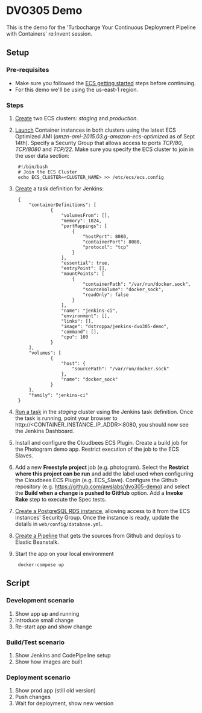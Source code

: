 # DVO305 Demo
This is the demo for the 'Turbocharge Your Continuous Deployment Pipeline with Containers' re:Invent session.

## Setup
### Pre-requisites
* Make sure you followed the [ECS getting started](http://docs.aws.amazon.com/AmazonECS/latest/developerguide/get-set-up-for-amazon-ecs.html) steps before continuing.
* For this demo we'll be using the us-east-1 region.

### Steps
1. [Create](http://docs.aws.amazon.com/AmazonECS/latest/developerguide/ECS_AWSCLI.html#AWSCLI_create_cluster) two ECS clusters: *staging* and *production*.
2. [Launch](http://docs.aws.amazon.com/AmazonECS/latest/developerguide/launch_container_instance.html) Container instances in both clusters using the latest ECS Optimized AMI (*amzn-ami-2015.03.g-amazon-ecs-optimized* as of Sept 14th). Specify a Security Group that allows access to ports *TCP/80*, *TCP/8080* and *TCP/22*. Make sure you specify the ECS cluster to join in the user data section:

		#!/bin/bash
		# Join the ECS Cluster
		echo ECS_CLUSTER=<CLUSTER_NAME> >> /etc/ecs/ecs.config

3. [Create](http://docs.aws.amazon.com/AmazonECS/latest/developerguide/create-task-definition.html) a task definition for Jenkins:

		{
			"containerDefinitions": [
					{
						"volumesFrom": [],
						"memory": 1024,
						"portMappings": [
							{
								"hostPort": 8080,
								"containerPort": 8080,
								"protocol": "tcp"
							}
						],
						"essential": true,
						"entryPoint": [],
						"mountPoints": [
							{
								"containerPath": "/var/run/docker.sock",
								"sourceVolume": "docker_sock",
								"readOnly": false
							}
						],
						"name": "jenkins-ci",
						"environment": [],
						"links": [],
						"image": "dstroppa/jenkins-dvo305-demo",
						"command": [],
						"cpu": 100
					}
			],
			"volumes": [
					{
						"host": {
							"sourcePath": "/var/run/docker.sock"
						},
						"name": "docker_sock"
					}
			],
			"family": "jenkins-ci"
		}

4. [Run a task](http://docs.aws.amazon.com/AmazonECS/latest/developerguide/ecs_run_task.html) in the *staging* cluster using the Jenkins task definition. Once the task is running, point your browser to http://<CONTAINER_INSTANCE_IP_ADDR>:8080, you should now see the Jenkins Dashboard.
5. Install and configure the Cloudbees ECS Plugin. Create a build job for the Photogram demo app. Restrict execution of the job to the ECS Slaves.
6. Add a new **Freestyle project** job (e.g. photogram). Select the **Restrict where this project can be run** and add the label used when configuring the Cloudbees ECS Plugin (e.g. ECS_Slave). Configure the Github repository (e.g. https://github.com/awslabs/dvo305-demo) and select the **Build when a change is pushed to GitHub** option. Add a **Invoke Rake** step to execute the Spec tests.
7. [Create a PostgreSQL RDS instance](http://docs.aws.amazon.com/AmazonRDS/latest/UserGuide/USER_CreatePostgreSQLInstance.html), allowing access to it from the ECS instances' Security Group. Once the instance is ready, update the details in `web/config/database.yml`.
8. [Create a Pipeline](http://docs.aws.amazon.com/codepipeline/latest/userguide/how-to-create-pipelines.html) that gets the sources from Github and deploys to Elastic Beanstalk.
9. Start the app on your local environment

		docker-compose up

## Script
### Development scenario
1. Show app up and running
2. Introduce small change
3. Re-start app and show change

### Build/Test scenario
1. Show Jenkins and CodePipeline setup
2. Show how images are built

### Deployment scenario
1. Show prod app (still old version)
2. Push changes
3. Wait for deployment, show new version
